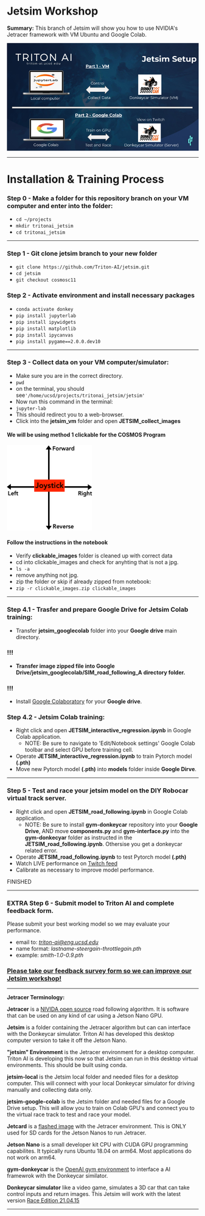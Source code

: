 # Jetsim Workshop
**Summary:** This branch of Jetsim will show you how to use NVIDIA's Jetracer framework with VM Ubuntu and Google Colab.

![f](jetsim_flow.png)

---


Installation & Training Process
===

### **Step 0** - Make a folder for this repository branch on your VM computer and enter into the folder:

- `cd ~/projects`
- `mkdir tritonai_jetsim`
- `cd tritonai_jetsim`
---

### **Step 1** - Git clone **jetsim** branch to your new folder

- `git clone https://github.com/Triton-AI/jetsim.git`
- `cd jetsim`
- `git checkout cosmosc11`

### **Step 2** - Activate environment and install necessary packages
- `conda activate donkey`
- `pip install jupyterlab`
- `pip install ipywidgets`
- `pip install matplotlib`
- `pip install ipycanvas`
- `pip install pygame==2.0.0.dev10`

---

### **Step 3** - Collect data on your VM computer/simulator:

- Make sure you are in the correct directory.
- `pwd` 
- on the terminal, you should see`'/home/ucsd/projects/tritonai_jetsim/jetsim'`
- Now run this command in the terminal:
- `jupyter-lab` 
- This should redirect you to a web-browser.
- Click into the **jetsim_vm** folder and open **JETSIM_collect_images**

#### We will be using method 1 clickable for the COSMOS Program

![](./jetsim_vm/resources/joystick.png)

#### Follow the instructions in the notebook


- Verify **clickable_images** folder is cleaned up with correct data
- cd into clickable_images and check for anyhting that is not a jpg.
- `ls -a`
- remove anything not jpg.
- zip the folder or skip if already zipped from notebook:
- `zip -r clickable_images.zip clickable_images`


---

### **Step 4.1** - Trasfer and prepare **Google Drive** for Jetsim Colab training:

- Transfer **jetsim_googlecolab** folder into your **Google drive** main directory.
### !!!

- **Transfer image zipped file into **Google Drive/jetsim_googlecolab/SIM_road_following_A** directory folder.**

### !!!
- Install [Google Colaboratory](https://colab.research.google.com/notebooks/intro.ipynb) for your **Google drive**.

### **Step 4.2** - Jetsim Colab training:

- Right click and open **JETSIM_interactive_regression.ipynb** in Google Colab application.
   - NOTE: Be sure to navigate to 'Edit/Notebook settings' Google Colab toolbar and select GPU before training cell. 
- Operate **JETSIM_interactive_regression.ipynb** to train Pytorch model **(.pth)**
- Move new Pytorch model **(.pth)** into **models** folder inside **Google Dirve**.

---

### **Step 5** - Test and race your jetsim model on the DIY Robocar virtual track server.

- Right click and open **JETSIM_road_following.ipynb** in Google Colab application.
    - NOTE: Be sure to install **gym-donkeycar** repository into your **Google Drive**, AND move **components.py** and **gym-interface.py** into the **gym-donkecyar** folder as instructed in the **JETSIM_road_following.ipynb**. Othersise you get a donkeycar related error.
- Operate **JETSIM_road_following.ipynb** to test Pytorch model **(.pth)**
- Watch LIVE performance on [Twitch feed](https://www.twitch.tv/roboticists2)
- Calibrate as necessary to improve model performance.

FINISHED

---

### **EXTRA Step 6** - Submit model to Triton AI and complete feedback form.

Please submit your best working model so we may evaluate your performance. 

- email to:      *triton-ai@eng.ucsd.edu*
- name format:   *lastname-steergain-throttlegain.pth*
- example:       *smith-1.0-0.9.pth*

### [Please take our feedback survey form so we can improve our Jetsim workshop!](https://forms.gle/AfcyjebSZK97hMSf6)

---

**Jetracer Terminology:**

**Jetracer** is a [NIVIDA open source](https://github.com/abritten/jetracer) road following algorithm. It is software that can be used on any kind of car using a Jetson Nano GPU.

**Jetsim** is a folder containing the Jetracer algorithm but can can interface with the Donkeycar simulator. Triton AI has developed this desktop computer version to take it off the Jetson Nano.

**"jetsim" Environment** is the Jetracer environment for a desktop computer. Triton AI is developing this now so that Jetsim can run in this desktop virtual environments. This should be built using conda. 

**jetsim-local** is the Jetsim local folder and needed files for a desktop computer. This will connect with your local Donkeycar simulator for driving manually and collecting data only.  

**jetsim-google-colab** is the Jetsim folder and needed files for a Google Drive setup. This will allow you to train on Colab GPU's and connect you to the virtual race track to test and race your model.  

**Jetcard** is a [flashed image](https://github.com/NVIDIA-AI-IOT/jetcard) with the Jetracer environment. This is ONLY used for SD cards for the Jetson Nanos to run Jetracer.

**Jetson Nano** is a small developer kit CPU with CUDA GPU programming capabilites. It typically runs Ubuntu 18.04 on arm64. Most applications do not work on arm64.

**gym-donkeycar** is the [OpenAI gym environment](https://github.com/tawnkramer/gym-donkeycar) to interface a AI framewrok with the Donkeycar similator. 

**Donkeycar simulator** like a video game, simulates a 3D car that can take control inputs and return images. This Jetsim will work with the latest version [Race Edition 21.04.15](https://github.com/tawnkramer/gym-donkeycar/releases/tag/v21.04.15)

---
